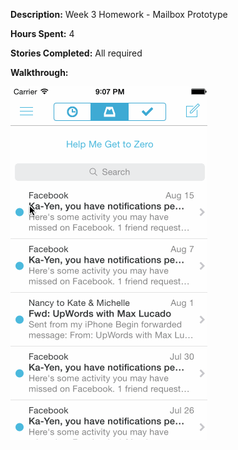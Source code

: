 **Description:** Week 3 Homework - Mailbox Prototype

**Hours Spent:** 4

**Stories Completed:** All required

**Walkthrough:** 

![Alt text](/MailboxPrototype.gif?raw=true "GIF Walkthrough")
